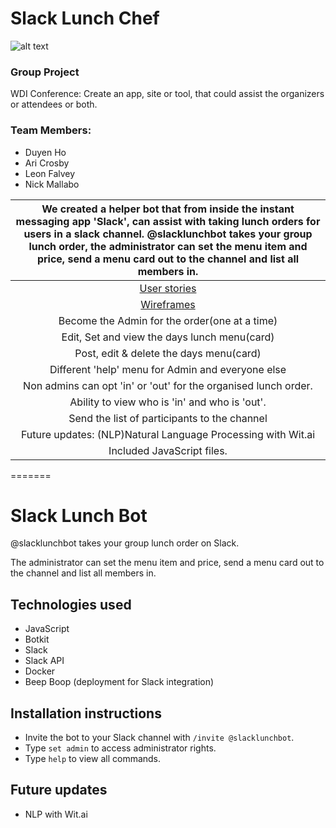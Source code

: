 
# Slack Lunch Chef

![alt text](http://i.imgur.com/zUkJfiv.png "Slack lunch chef app screen shot")

### Group Project

WDI Conference:
Create an app, site or tool, that could assist the organizers or attendees or both.

### Team Members:
* Duyen Ho
* Ari Crosby
* Leon Falvey
* Nick Mallabo

| We created a helper bot that from inside the instant messaging app 'Slack', can assist with taking lunch orders for users in a slack channel. @slacklunchbot takes your group lunch order, the administrator can set the menu item and price, send a menu card out to the channel and list all members in.|
| :------------------------------------:|
| [User stories](https://) |
| [Wireframes](https://) |
| Become the Admin for the order(one at a time) |
| Edit, Set and view the days lunch menu(card) |
| Post, edit & delete the days menu(card) |
| Different 'help' menu for Admin and everyone else |
| Non admins can opt 'in' or 'out' for the organised lunch order. |
| Ability to view who is 'in' and who is 'out'. |
| Send the list of participants to the channel |
| Future updates: (NLP)Natural Language Processing with Wit.ai |
| Included JavaScript files. |
=======
# Slack Lunch Bot

@slacklunchbot takes your group lunch order on Slack.

The administrator can set the menu item and price, send a menu card out to the channel and list all members in.

## Technologies used
- JavaScript
- Botkit
- Slack
- Slack API
- Docker
- Beep Boop (deployment for Slack integration)

## Installation instructions

- Invite the bot to your Slack channel with `/invite @slacklunchbot`.
- Type `set admin` to access administrator rights.
- Type `help` to view all commands.

## Future updates
- NLP with Wit.ai
